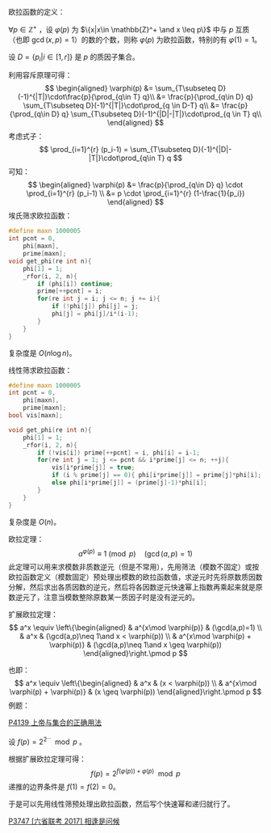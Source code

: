 欧拉函数的定义：

$\forall p \in \mathbb{Z}^+$ ，设 $\varphi(p)$ 为 $\{x|x\in \mathbb{Z}^+ \and x \leq p\}$  中与 $p$ 互质（也即 $\gcd(x,p)=1$）的数的个数，则称 $\varphi(p)$ 为欧拉函数，特别的有 $\varphi(1) = 1$。

设 $D = \{p_i|i\in [1, r] \}$ 是 $p$ 的质因子集合。

利用容斥原理可得：
$$
\begin{aligned}
\varphi(p) 
&= \sum_{T\subseteq D}(-1)^{|T|}\cdot\frac{p}{\prod_{q\in T} q}\\
&= \frac{p}{\prod_{q\in D} q} \sum_{T\subseteq D}(-1)^{|T|}\cdot\prod_{q \in D-T} q\\
&= \frac{p}{\prod_{q\in D} q} \sum_{T\subseteq D}(-1)^{|D|-|T|}\cdot\prod_{q \in T} q\\
\end{aligned}
$$
考虑式子：
$$
\prod_{i=1}^{r} (p_i-1) = \sum_{T\subseteq D}(-1)^{|D|-|T|}\cdot\prod_{q\in T} q
$$
可知：
$$
\begin{aligned}
\varphi(p) 
&= \frac{p}{\prod_{q\in D} q} \cdot \prod_{i=1}^{r} (p_i-1) \\
&= p \cdot \prod_{i=1}^{r} (1-\frac{1}{p_i})
\end{aligned}
$$
埃氏筛求欧拉函数：

```cpp
#define maxn 1000005
int pcnt = 0,
    phi[maxn],
	prime[maxn];
void get_phi(re int n){
    phi[1] = 1;
    _rfor(i, 2, n){
        if (phi[i]) continue;
        prime[++pcnt] = i;
        for(re int j = i; j <= n; j += i){
         	if (!phi[j]) phi[j] = j;
            phi[j] = phi[j]/i*(i-1);
        }
    }
}
```

复杂度是 $O(n\log n)$。

线性筛求欧拉函数：

```cpp
#define maxn 1000005
int pcnt = 0,
	phi[maxn],
    prime[maxn];
bool vis[maxn];

void get_phi(re int n){
	phi[1] = 1;
	_rfor(i, 2, n){
		if (!vis[i]) prime[++pcnt] = i, phi[i] = i-1;
		for(re int j = 1; j <= pcnt && i*prime[j] <= n; ++j){
			vis[i*prime[j]] = true;
			if (i % prime[j] == 0){ phi[i*prime[j]] = prime[j]*phi[i]; break; }
			else phi[i*prime[j]] = (prime[j]-1)*phi[i];
		}
	}
}

```

复杂度是 $O(n)$。

欧拉定理：
$$
a^{\varphi(p)}\equiv 1\pmod p\quad(\gcd(a,p)=1)
$$
此定理可以用来求模数非质数逆元（但是不常用），先用筛法（模数不固定）或按欧拉函数定义（模数固定）预处理出模数的欧拉函数值，求逆元时先将原数质因数分解，然后求出各质因数的逆元，然后将各因数逆元快速幂上指数再乘起来就是原数逆元了，注意当模数整除原数某一质因子时是没有逆元的。

扩展欧拉定理：
$$
a^x \equiv \left\{\begin{aligned}
& a^{x\mod \varphi(p)} & (\gcd(a,p)=1) \\
& a^x & (\gcd(a,p)\neq 1\and x < \varphi(p)) \\
& a^{x\mod \varphi(p) + \varphi(p)} & (\gcd(a,p)\neq 1\and x \geq \varphi(p))
\end{aligned}\right.\pmod p
$$


也即：
$$
a^x \equiv \left\{\begin{aligned}
& a^x & (x < \varphi(p)) \\
& a^{x\mod \varphi(p) + \varphi(p)} & (x \geq \varphi(p))
\end{aligned}\right.\pmod p
$$
例题：

[P4139 上帝与集合的正确用法](https://www.luogu.com.cn/problem/P4139) 

设 $f(p) = 2^{2^{...}} \mod p$ 。

根据扩展欧拉定理可得：
$$
f(p) = 2^{f(\varphi(p))+\varphi(p)}\mod p
$$
递推的边界条件是 $f(1) = f(2) = 0$。

于是可以先用线性筛预处理出欧拉函数，然后写个快速幂和递归就行了。

[P3747 [六省联考 2017] 相逢是问候](https://www.luogu.com.cn/problem/P3747) 







